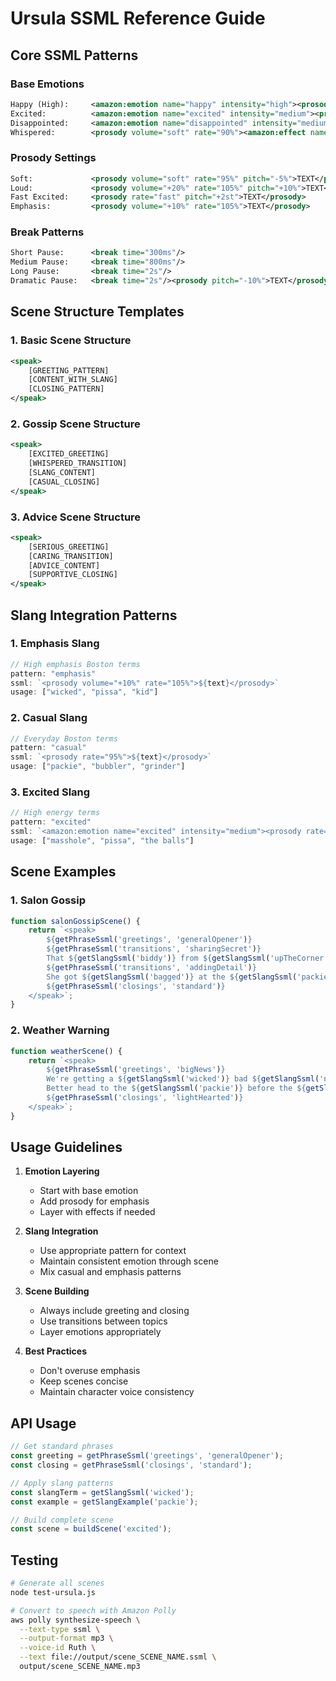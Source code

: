 # Ursula SSML Reference Guide

## Core SSML Patterns

### Base Emotions
```xml
Happy (High):     <amazon:emotion name="happy" intensity="high"><prosody pitch="+15%">TEXT</prosody></amazon:emotion>
Excited:          <amazon:emotion name="excited" intensity="medium"><prosody rate="110%" pitch="+10%">TEXT</prosody></amazon:emotion>
Disappointed:     <amazon:emotion name="disappointed" intensity="medium"><prosody rate="95%">TEXT</prosody></amazon:emotion>
Whispered:        <prosody volume="soft" rate="90%"><amazon:effect name="whispered">TEXT</amazon:effect></prosody>
```

### Prosody Settings
```xml
Soft:             <prosody volume="soft" rate="95%" pitch="-5%">TEXT</prosody>
Loud:             <prosody volume="+20%" rate="105%" pitch="+10%">TEXT</prosody>
Fast Excited:     <prosody rate="fast" pitch="+2st">TEXT</prosody>
Emphasis:         <prosody volume="+10%" rate="105%">TEXT</prosody>
```

### Break Patterns
```xml
Short Pause:      <break time="300ms"/>
Medium Pause:     <break time="800ms"/>
Long Pause:       <break time="2s"/>
Dramatic Pause:   <break time="2s"/><prosody pitch="-10%">TEXT</prosody>
```

## Scene Structure Templates

### 1. Basic Scene Structure
```xml
<speak>
    [GREETING_PATTERN]
    [CONTENT_WITH_SLANG]
    [CLOSING_PATTERN]
</speak>
```

### 2. Gossip Scene Structure
```xml
<speak>
    [EXCITED_GREETING]
    [WHISPERED_TRANSITION]
    [SLANG_CONTENT]
    [CASUAL_CLOSING]
</speak>
```

### 3. Advice Scene Structure
```xml
<speak>
    [SERIOUS_GREETING]
    [CARING_TRANSITION]
    [ADVICE_CONTENT]
    [SUPPORTIVE_CLOSING]
</speak>
```

## Slang Integration Patterns

### 1. Emphasis Slang
```javascript
// High emphasis Boston terms
pattern: "emphasis"
ssml: `<prosody volume="+10%" rate="105%">${text}</prosody>`
usage: ["wicked", "pissa", "kid"]
```

### 2. Casual Slang
```javascript
// Everyday Boston terms
pattern: "casual"
ssml: `<prosody rate="95%">${text}</prosody>`
usage: ["packie", "bubbler", "grinder"]
```

### 3. Excited Slang
```javascript
// High energy terms
pattern: "excited"
ssml: `<amazon:emotion name="excited" intensity="medium"><prosody rate="110%">${text}</prosody></amazon:emotion>`
usage: ["masshole", "pissa", "the balls"]
```

## Scene Examples

### 1. Salon Gossip
```javascript
function salonGossipScene() {
    return `<speak>
        ${getPhraseSsml('greetings', 'generalOpener')}
        ${getPhraseSsml('transitions', 'sharingSecret')}
        That ${getSlangSsml('biddy')} from ${getSlangSsml('upTheCorner')} is ${getSlangSsml('wicked')} upset.
        ${getPhraseSsml('transitions', 'addingDetail')}
        She got ${getSlangSsml('bagged')} at the ${getSlangSsml('packie')}.
        ${getPhraseSsml('closings', 'standard')}
    </speak>`;
}
```

### 2. Weather Warning
```javascript
function weatherScene() {
    return `<speak>
        ${getPhraseSsml('greetings', 'bigNews')}
        We're getting a ${getSlangSsml('wicked')} bad ${getSlangSsml('norEaster')}.
        Better head to the ${getSlangSsml('packie')} before the ${getSlangSsml('flurries')} start.
        ${getPhraseSsml('closings', 'lightHearted')}
    </speak>`;
}
```

## Usage Guidelines

1. **Emotion Layering**
   - Start with base emotion
   - Add prosody for emphasis
   - Layer with effects if needed

2. **Slang Integration**
   - Use appropriate pattern for context
   - Maintain consistent emotion through scene
   - Mix casual and emphasis patterns

3. **Scene Building**
   - Always include greeting and closing
   - Use transitions between topics
   - Layer emotions appropriately

4. **Best Practices**
   - Don't overuse emphasis
   - Keep scenes concise
   - Maintain character voice consistency

## API Usage

```javascript
// Get standard phrases
const greeting = getPhraseSsml('greetings', 'generalOpener');
const closing = getPhraseSsml('closings', 'standard');

// Apply slang patterns
const slangTerm = getSlangSsml('wicked');
const example = getSlangExample('packie');

// Build complete scene
const scene = buildScene('excited');
```

## Testing

```bash
# Generate all scenes
node test-ursula.js

# Convert to speech with Amazon Polly
aws polly synthesize-speech \
  --text-type ssml \
  --output-format mp3 \
  --voice-id Ruth \
  --text file://output/scene_SCENE_NAME.ssml \
  output/scene_SCENE_NAME.mp3
``` 
